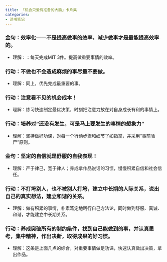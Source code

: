 ```yaml
---
title: 「机会只爱有准备的大脑」卡片集
categories: 
- 读书笔记
---
```

### 金句：效率化——不是提高做事的效率，减少做事才是最能提高效率的。
- 理解：：每天完成MIT 3件。提高做重要事情的效率。

### 行动：不做也不会造成麻烦的事尽量不要做。
- 理解：同上，优先完成最重要的事。

### 行动：注意看不见的机会成本！
- 理解：练习快速制定最优决策，时刻把注意力放在对自身成长有利的事情上。

### 行动：培养对“还没有发生，可是马上要发生的事情的想象力”
- 理解：坚持做好功课，对每一个行动步骤和细节了如指掌，并采用“事前验尸”原则。

### 金句：坚定的自信就是舒服的自我表现！
- 理解：严于律己，宽于律人；养成拿作品说话的习惯，慢慢积累自信和社会信任。

### 行动：不打垮别人，也不被别人打垮，建立中长期的人际关系，说出自己的真实想法，建立和谐的关系。
- 理解：做有积累的事情，朴素笃定地践行自己方法论，同时做到舒服、真诚、和谐，才能建立中长期关系。

### 行动：养成突破所有的制约条件，找到自己能做到的事，并认真思考，集中精神，作出决断，取得成果的好习惯。
- 理解：这条是上面几点的综合，对重要事情做足功课，快速认真做出决策，拿出作品。



